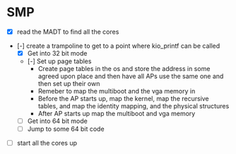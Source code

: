 
# SMP

- [x] read the MADT to find all the cores
- [-] create a trampoline to get to a point where kio_printf can be called
    - [x] Get into 32 bit mode
    - [-] Set up page tables
        - Create page tables in the os and store the address in some agreed upon place and then have all APs use the same one and then set up their own
        - Remeber to map the multiboot and the vga memory in
        - Before the AP starts up, map the kernel, map the recursive tables, and map the identity mapping, and the physical structures
        - After AP starts up map the multiboot and vga memory
    - [ ] Get into 64 bit mode
    - [ ] Jump to some 64 bit code
- [ ] start all the cores up

